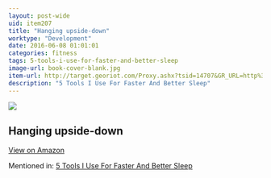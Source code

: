 ```yaml
---
layout: post-wide
uid: item207
title: "Hanging upside-down"
worktype: "Development"
date: 2016-06-08 01:01:01
categories: fitness
tags: 5-tools-i-use-for-faster-and-better-sleep
image-url: book-cover-blank.jpg
item-url: http://target.georiot.com/Proxy.ashx?tsid=14707&GR_URL=http%3A%2F%2Fwww.amazon.com%2FTeeter-Hang-Ups-Gravity-Conversion%2Fdp%2FB000PX1ZVU%2F
description: "5 Tools I Use For Faster And Better Sleep"
---
```

<a href="http://target.georiot.com/Proxy.ashx?tsid=14707&GR_URL=http%3A%2F%2Fwww.amazon.com%2FTeeter-Hang-Ups-Gravity-Conversion%2Fdp%2FB000PX1ZVU%2F" target="blank"><img src="../../../../img/thumbs/book-cover-blank.jpg" class="prod-img"></a>
<h2>Hanging upside-down</h2>
<p><a class="btn btn-primary" href="http://target.georiot.com/Proxy.ashx?tsid=14707&GR_URL=http%3A%2F%2Fwww.amazon.com%2FTeeter-Hang-Ups-Gravity-Conversion%2Fdp%2FB000PX1ZVU%2F" target="blank">View on Amazon</a><p>
<p>Mentioned in: <a href="http://fourhourworkweek.com/2015/10/17/5-tools-i-use-for-faster-and-better-sleep/" target="blank">5 Tools I Use For Faster And Better Sleep</a></p>
